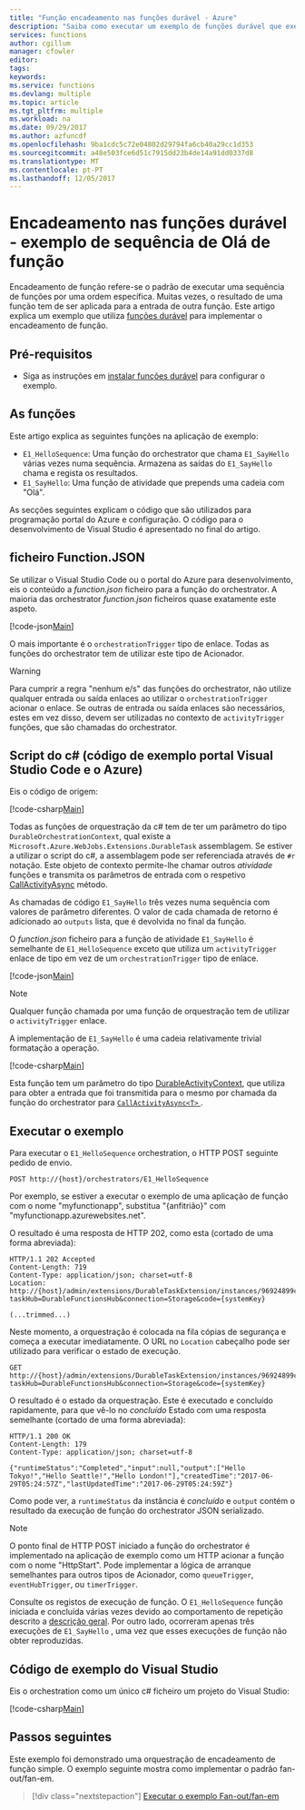 ```yaml
---
title: "Função encadeamento nas funções durável - Azure"
description: "Saiba como executar um exemplo de funções durável que executa uma sequência de funções."
services: functions
author: cgillum
manager: cfowler
editor: 
tags: 
keywords: 
ms.service: functions
ms.devlang: multiple
ms.topic: article
ms.tgt_pltfrm: multiple
ms.workload: na
ms.date: 09/29/2017
ms.author: azfuncdf
ms.openlocfilehash: 9ba1cdc5c72e04802d29794fa6cb40a29cc1d353
ms.sourcegitcommit: a48e503fce6d51c7915dd23b4de14a91dd0337d8
ms.translationtype: MT
ms.contentlocale: pt-PT
ms.lasthandoff: 12/05/2017
---
```

# <a name="function-chaining-in-durable-functions---hello-sequence-sample"></a>Encadeamento nas funções durável - exemplo de sequência de Olá de função

Encadeamento de função refere-se o padrão de executar uma sequência de funções por uma ordem específica. Muitas vezes, o resultado de uma função tem de ser aplicada para a entrada de outra função. Este artigo explica um exemplo que utiliza [funções durável](durable-functions-overview.md) para implementar o encadeamento de função.

## <a name="prerequisites"></a>Pré-requisitos

* Siga as instruções em [instalar funções durável](durable-functions-install.md) para configurar o exemplo.

## <a name="the-functions"></a>As funções

Este artigo explica as seguintes funções na aplicação de exemplo:

* `E1_HelloSequence`: Uma função do orchestrator que chama `E1_SayHello` várias vezes numa sequência. Armazena as saídas do `E1_SayHello` chama e regista os resultados.
* `E1_SayHello`: Uma função de atividade que prepends uma cadeia com "Olá".

As secções seguintes explicam o código que são utilizados para programação portal do Azure e configuração. O código para o desenvolvimento de Visual Studio é apresentado no final do artigo.
 
## <a name="functionjson-file"></a>ficheiro Function.JSON

Se utilizar o Visual Studio Code ou o portal do Azure para desenvolvimento, eis o conteúdo a *function.json* ficheiro para a função do orchestrator. A maioria das orchestrator *function.json* ficheiros quase exatamente este aspeto.

[!code-json[Main](~/samples-durable-functions/samples/csx/E1_HelloSequence/function.json)]

O mais importante é o `orchestrationTrigger` tipo de enlace. Todas as funções do orchestrator tem de utilizar este tipo de Acionador.

> [!WARNING]
> Para cumprir a regra "nenhum e/s" das funções do orchestrator, não utilize qualquer entrada ou saída enlaces ao utilizar o `orchestrationTrigger` acionar o enlace.  Se outras de entrada ou saída enlaces são necessários, estes em vez disso, devem ser utilizadas no contexto de `activityTrigger` funções, que são chamadas do orchestrator.

## <a name="c-script-visual-studio-code-and-azure-portal-sample-code"></a>Script do c# (código de exemplo portal Visual Studio Code e o Azure) 

Eis o código de origem:

[!code-csharp[Main](~/samples-durable-functions/samples/csx/E1_HelloSequence/run.csx)]

Todas as funções de orquestração da c# tem de ter um parâmetro do tipo `DurableOrchestrationContext`, qual existe a `Microsoft.Azure.WebJobs.Extensions.DurableTask` assemblagem. Se estiver a utilizar o script do c#, a assemblagem pode ser referenciada através de `#r` notação. Este objeto de contexto permite-lhe chamar outros *atividade* funções e transmita os parâmetros de entrada com o respetivo [CallActivityAsync](https://azure.github.io/azure-functions-durable-extension/api/Microsoft.Azure.WebJobs.DurableOrchestrationContext.html#Microsoft_Azure_WebJobs_DurableOrchestrationContext_CallActivityAsync_) método.

As chamadas de código `E1_SayHello` três vezes numa sequência com valores de parâmetro diferentes. O valor de cada chamada de retorno é adicionado ao `outputs` lista, que é devolvida no final da função.

O *function.json* ficheiro para a função de atividade `E1_SayHello` é semelhante de `E1_HelloSequence` exceto que utiliza um `activityTrigger` enlace de tipo em vez de um `orchestrationTrigger` tipo de enlace.

[!code-json[Main](~/samples-durable-functions/samples/csx/E1_SayHello/function.json)]

> [!NOTE]
> Qualquer função chamada por uma função de orquestração tem de utilizar o `activityTrigger` enlace.

A implementação de `E1_SayHello` é uma cadeia relativamente trivial formatação a operação.

[!code-csharp[Main](~/samples-durable-functions/samples/csx/E1_SayHello/run.csx)]

Esta função tem um parâmetro do tipo [DurableActivityContext](https://azure.github.io/azure-functions-durable-extension/api/Microsoft.Azure.WebJobs.DurableActivityContext.html), que utiliza para obter a entrada que foi transmitida para o mesmo por chamada da função do orchestrator para [ `CallActivityAsync<T>` ](https://azure.github.io/azure-functions-durable-extension/api/Microsoft.Azure.WebJobs.DurableOrchestrationContext.html#Microsoft_Azure_WebJobs_DurableOrchestrationContext_CallActivityAsync_).

## <a name="run-the-sample"></a>Executar o exemplo

Para executar o `E1_HelloSequence` orchestration, o HTTP POST seguinte pedido de envio.

```
POST http://{host}/orchestrators/E1_HelloSequence
```

Por exemplo, se estiver a executar o exemplo de uma aplicação de função com o nome "myfunctionapp", substitua "{anfitrião}" com "myfunctionapp.azurewebsites.net".

O resultado é uma resposta de HTTP 202, como esta (cortado de uma forma abreviada):

```
HTTP/1.1 202 Accepted
Content-Length: 719
Content-Type: application/json; charset=utf-8
Location: http://{host}/admin/extensions/DurableTaskExtension/instances/96924899c16d43b08a536de376ac786b?taskHub=DurableFunctionsHub&connection=Storage&code={systemKey}

(...trimmed...)
```

Neste momento, a orquestração é colocada na fila cópias de segurança e começa a executar imediatamente. O URL no `Location` cabeçalho pode ser utilizado para verificar o estado de execução.

```
GET http://{host}/admin/extensions/DurableTaskExtension/instances/96924899c16d43b08a536de376ac786b?taskHub=DurableFunctionsHub&connection=Storage&code={systemKey}
```

O resultado é o estado da orquestração. Este é executado e concluído rapidamente, para que vê-lo no *concluído* Estado com uma resposta semelhante (cortado de uma forma abreviada):

```
HTTP/1.1 200 OK
Content-Length: 179
Content-Type: application/json; charset=utf-8

{"runtimeStatus":"Completed","input":null,"output":["Hello Tokyo!","Hello Seattle!","Hello London!"],"createdTime":"2017-06-29T05:24:57Z","lastUpdatedTime":"2017-06-29T05:24:59Z"}
```

Como pode ver, a `runtimeStatus` da instância é *concluído* e `output` contém o resultado da execução de função do orchestrator JSON serializado.

> [!NOTE]
> O ponto final de HTTP POST iniciado a função do orchestrator é implementado na aplicação de exemplo como um HTTP acionar a função com o nome "HttpStart". Pode implementar a lógica de arranque semelhantes para outros tipos de Acionador, como `queueTrigger`, `eventHubTrigger`, ou `timerTrigger`.

Consulte os registos de execução de função. O `E1_HelloSequence` função iniciada e concluída várias vezes devido ao comportamento de repetição descrito a [descrição geral](durable-functions-overview.md). Por outro lado, ocorreram apenas três execuções de `E1_SayHello` , uma vez que esses execuções de função não obter reproduzidas.

## <a name="visual-studio-sample-code"></a>Código de exemplo do Visual Studio

Eis o orchestration como um único c# ficheiro um projeto do Visual Studio:

[!code-csharp[Main](~/samples-durable-functions/samples/precompiled/HelloSequence.cs)]

## <a name="next-steps"></a>Passos seguintes

Este exemplo foi demonstrado uma orquestração de encadeamento de função simple. O exemplo seguinte mostra como implementar o padrão fan-out/fan-em. 

> [!div class="nextstepaction"]
> [Executar o exemplo Fan-out/fan-em](durable-functions-cloud-backup.md)
